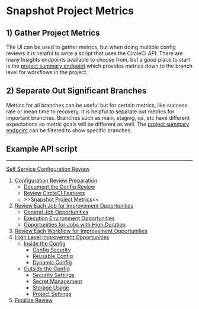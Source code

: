# Snapshot Project Metrics

## 1) Gather Project Metrics

The UI can be used to gather metrics, but when doing multiple config reviews it is helpful to write a script that uses the CircleCI API. There are many Insights endpoints available to choose from, but a good place to start is the [project summary endpoint](https://circleci.com/docs/api/v2/index.html#operation/getProjectWorkflowsPageData) which provides metrics down to the branch level for workflows in the project.

## 2) Separate Out Significant Branches

Metrics for all branches can be useful but for certain metrics, like success rate or mean time to recovery, it is helpful to separate out metrics for important branches. Branches such as main, staging, qa, etc have different expectations so metric goals will be different as well. The [project summary endpoint](https://circleci.com/docs/api/v2/index.html#operation/getProjectWorkflowsPageData) can be filtered to show specific branches.

## Example API script

<!-- insert bash script here -->

---

[Self Service Configuration Review](self_service_config_review.md)

1. [Configuration Review Preparation](review_preparation.md)
    - [Document the Config Review](document_review.md)
    - [Review CircleCI Features](review_features.md)
    - \>\>[Snapshot Project Metrics](snapshot_metrics.md)<<
2. [Review Each Job for Improvement Opportunities](job_review/job_review.md)
    - [General Job Opportunities](job_review/general_opportunities.md)
    - [Execution Environment Opportunities](job_review/execution_environment.md)
    - [Opportunities for Jobs with High Duration](job_review/high_duration.md)
3. [Review Each Workflow for Improvement Opportunities](workflow_review/workflow_review.md)
4. [High Level Improvement Opportunities](high_level_recommendations/high_level_recommendations.md)
    - [Inside the Config](high_level_recommendations/inside_config/inside_config.md)
        - [Config Security](high_level_recommendations/inside_config/config_security.md)
        - [Reusable Config](high_level_recommendations/inside_config/reusable_config.md)
        - [Dynamic Config](high_level_recommendations/inside_config/dynamic_config.md)
    - [Outside the Config](high_level_recommendations/outside_config/outside_config.md)
        - [Security Settings](high_level_recommendations/outside_config/security_settings.md)
        - [Secret Management](high_level_recommendations/outside_config/secret_management.md)
        - [Storage Usage](high_level_recommendations/outside_config/storage_usage.md)
        - [Project Settings](high_level_recommendations/outside_config/project_settings.md)
5. [Finalize Review](finalize_review/finalize_review.md)
